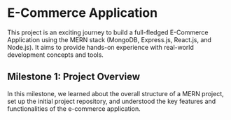 # E-Commerce Application
This project is an exciting journey to build a full-fledged E-Commerce Application using the MERN stack (MongoDB, Express.js, React.js, and Node.js). It aims to provide hands-on experience with real-world development concepts and tools.

## Milestone 1: Project Overview
In this milestone, we learned about the overall structure of a MERN project, set up the initial project repository, and understood the key features and functionalities of the e-commerce application.
